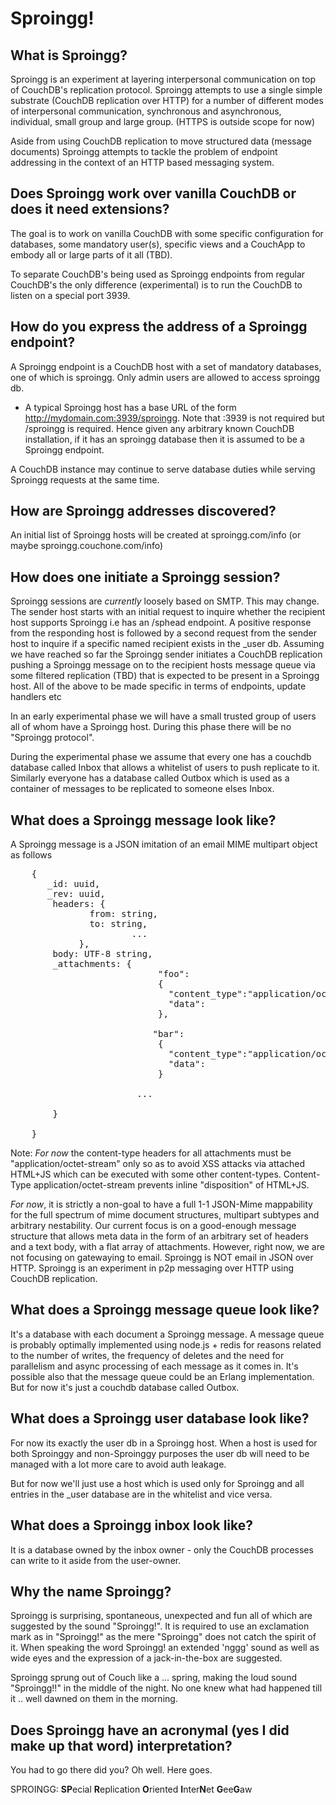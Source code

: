 Sproingg!
=========

What is Sproingg?
-----------------

Sproingg is an experiment at layering interpersonal communication on top of CouchDB's replication protocol.
Sproingg attempts to use a single simple substrate (CouchDB replication over HTTP) for a number of different modes of interpersonal communication, synchronous and asynchronous, individual, small group and large group. (HTTPS is outside scope for now)

Aside from using CouchDB replication to move structured data (message documents) Sproingg attempts to tackle the problem of endpoint addressing in the context of an HTTP based messaging system.


Does Sproingg work over vanilla CouchDB or does it need extensions?
-------------------------------------------------------------------

The goal is to work on vanilla CouchDB with some specific configuration for databases, some mandatory user(s), specific views and a CouchApp to embody all or large parts of it all (TBD).

To separate CouchDB's being used as Sproingg endpoints from regular CouchDB's the only difference (experimental) is to run the CouchDB to listen on a special port 3939.

How do you express the address of a Sproingg endpoint?
------------------------------------------------------

A Sproingg endpoint is a CouchDB host with a set of mandatory databases, one of which is sproingg. Only admin users are allowed to access sproingg db.  

* A typical Sproingg host has a base URL of the form http://mydomain.com:3939/sproingg.  Note that :3939 is not required but /sproingg is required. Hence given any arbitrary known CouchDB installation, if it has an sproingg database then it is assumed to be a Sproingg endpoint.  

A CouchDB instance may continue to serve database duties while serving Sproingg requests at the same time.

How are Sproingg addresses discovered?
----------------------------------------

An initial list of Sproingg hosts will be created at sproingg.com/info (or maybe sproingg.couchone.com/info)

How does one initiate a Sproingg session?
-------------------------------------------

Sproingg sessions are *currently* loosely based on SMTP.  This may change.
The sender host starts with an initial request to inquire whether the recipient host supports Sproingg i.e has an /sphead endpoint.
A positive response from the responding host is followed by a second request from the sender host to inquire if a specific named recipient exists in the _user db.
Assuming we have reached so far the Sproingg sender initiates a CouchDB replication pushing a Sproingg message on to the recipient hosts message queue via some filtered replication (TBD) that is expected to be present in a Sproingg host.
All of the above to be made specific in terms of endpoints, update handlers etc

In an early experimental phase we will have a small trusted group of users all of whom have a Sproingg host.
During this phase there will be no "Sproingg protocol".

During the experimental phase we assume that every one has a couchdb database called Inbox that allows a whitelist of users to push replicate to it.  Similarly everyone has a database called Outbox which is used as a container of messages to be replicated to someone elses Inbox.


What does a Sproingg message look like?
-----------------------------------------

A Sproingg message is a JSON imitation of an email MIME multipart object as follows

<pre>
	{
	   _id: uuid,
	   _rev: uuid,
	    headers: {
	 	       from: string,
	 	       to: string,
                       ...
		     },
	    body: UTF-8 string,
	    _attachments: {
						    "foo":
						    {
						      "content_type":"application/octet-stream",
						      "data": <some 8bit data>
						    },

						   "bar":
						    {
						      "content_type":"application/octet-stream",
						      "data": <some other data>
						    }			             
						
						...
                       
		}

	}
</pre>	

Note: *For now* the content-type headers for all attachments must be "application/octet-stream" only so as to avoid XSS attacks via attached HTML+JS which can be executed with some other content-types. Content-Type application/octet-stream prevents inline "disposition" of HTML+JS.

*For now*, it is strictly a non-goal to have a full 1-1 JSON-Mime mappability for the full spectrum of mime document structures, multipart subtypes and arbitrary nestability.  Our current focus is on a good-enough message structure that allows meta data in the form of an arbitrary set of headers and a text body, with a flat array of attachments.
However, right now, we are not focusing on gatewaying to email.  Sproingg is NOT email in JSON over HTTP.
Sproingg is an experiment in p2p messaging over HTTP using CouchDB replication.


What does a Sproingg message queue look like?
-----------------------------------------------
It's a database with each document a Sproingg message.
A message queue is probably optimally implemented using node.js + redis for reasons related to the number of writes, the frequency of deletes and the need for parallelism and async processing of each message as it comes in.
It's possible also that the message queue could be an Erlang implementation.
But for now it's just a couchdb database called Outbox.

What does a Sproingg user database look like?
-----------------------------------------------

For now its exactly the user db in a Sproingg host.  When a host is used for both Sproinggy and non-Sproinggy purposes the user db will need to be managed with a lot more care to avoid auth leakage.

But for now we'll just use a host which is used only for Sproingg and all entries in the _user database are in the whitelist and vice versa.

What does a Sproingg inbox look like? 
------------------------------------

It is a database owned by the inbox owner - only the CouchDB processes can write to it aside from the user-owner.

Why the name Sproingg?
---------------------

Sproingg is surprising, spontaneous, unexpected and fun all of which are suggested by the sound "Sproingg!".
It is required to use an exclamation mark as in "Sproingg!" as the mere "Sproingg" does not catch the spirit of it.
When speaking the word Sproingg! an extended 'nggg' sound as well as wide eyes and the expression of a jack-in-the-box are suggested.

Sproingg sprung out of Couch like a ... spring, making the loud sound "Sproingg!!" in the middle of the night.
No one knew what had happened till it .. well dawned on them in the morning.


Does Sproingg have an acronymal (yes I did make up that word) interpretation?
-----------------------------------------------------------------------------

You had to go there did you? Oh well. Here goes.

SPROINGG: **SP**ecial **R**eplication **O**riented **I**nter**N**et **G**ee**G**aw

